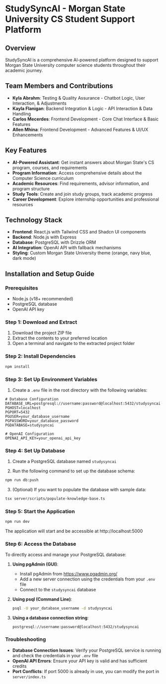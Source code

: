 # StudySyncAI - Morgan State University CS Student Support Platform

## Overview

StudySyncAI is a comprehensive AI-powered platform designed to support Morgan State University computer science students throughout their academic journey.

## Team Members and Contributions

- **Kyla Abrahm**: Testing & Quality Assurance - Chatbot Logic, User Interaction, & Adjustments
- **Kayla Flanigan**: Backend Integration & Logic - API Interaction & Data Handling
- **Carlos Mecerdes**: Frontend Development - Core Chat Interface & Basic Features
- **Allen Mhina**: Frontend Development - Advanced Features & UI/UX Enhancements
  
## Key Features

- **AI-Powered Assistant**: Get instant answers about Morgan State's CS program, courses, and requirements
- **Program Information**: Access comprehensive details about the Computer Science curriculum
- **Academic Resources**: Find requirements, advisor information, and program structure
- **Study Tools**: Create and join study groups, track academic progress
- **Career Development**: Explore internship opportunities and professional resources

## Technology Stack

- **Frontend**: React.js with Tailwind CSS and Shadcn UI components
- **Backend**: Node.js with Express 
- **Database**: PostgreSQL with Drizzle ORM
- **AI Integration**: OpenAI API with fallback mechanisms
- **Styling**: Custom Morgan State University theme (orange, navy blue, dark mode)

## Installation and Setup Guide

### Prerequisites

- Node.js (v18+ recommended)
- PostgreSQL database
- OpenAI API key

### Step 1: Download and Extract

1. Download the project ZIP file
2. Extract the contents to your preferred location
3. Open a terminal and navigate to the extracted project folder

### Step 2: Install Dependencies

```bash
npm install
```

### Step 3: Set Up Environment Variables

1. Create a `.env` file in the root directory with the following variables:

```
# Database Configuration
DATABASE_URL=postgresql://username:password@localhost:5432/studysyncai
PGHOST=localhost
PGPORT=5432
PGUSER=your_database_username
PGPASSWORD=your_database_password
PGDATABASE=studysyncai

# OpenAI Configuration
OPENAI_API_KEY=your_openai_api_key
```

### Step 4: Set Up Database

1. Create a PostgreSQL database named `studysyncai`

2. Run the following command to set up the database schema:

```bash
npm run db:push
```

3. (Optional) If you want to populate the database with sample data:

```bash
tsx server/scripts/populate-knowledge-base.ts
```

### Step 5: Start the Application

```bash
npm run dev
```

The application will start and be accessible at http://localhost:5000

### Step 6: Access the Database

To directly access and manage your PostgreSQL database:

1. **Using pgAdmin (GUI)**:
   - Install pgAdmin from https://www.pgadmin.org/
   - Add a new server connection using the credentials from your `.env` file
   - Connect to the `studysyncai` database

2. **Using psql (Command Line)**:
   ```bash
   psql -U your_database_username -d studysyncai
   ```

3. **Using a database connection string**:
   ```
   postgresql://username:password@localhost:5432/studysyncai
   ```

### Troubleshooting

- **Database Connection Issues**: Verify your PostgreSQL service is running and check the credentials in your `.env` file
- **OpenAI API Errors**: Ensure your API key is valid and has sufficient credits
- **Port Conflicts**: If port 5000 is already in use, you can modify the port in `server/index.ts`
